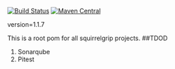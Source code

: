 [![Build Status](https://travis-ci.com/SquirrelGrip/root.svg?branch=develop)](https://travis-ci.com/SquirrelGrip/root)
[![Maven Central](https://maven-badges.herokuapp.com/maven-central/com.github.squirrelgrip/root/badge.svg)](https://maven-badges.herokuapp.com/maven-central/com.github.squirrelgrip/root)

version=1.1.7

This is a root pom for all squirrelgrip projects. 
##TDOD
1. Sonarqube
2. Pitest
